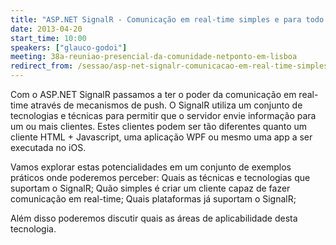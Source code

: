 ```yaml
---
title: "ASP.NET SignalR - Comunicação em real-time simples e para todo mundo"
date: 2013-04-20
start_time: 10:00
speakers: ["glauco-godoi"]
meeting: 38a-reuniao-presencial-da-comunidade-netponto-em-lisboa
redirect_from: /sessao/asp-net-signalr-comunicacao-em-real-time-simples-e-para-todo-mundo/
---
```


Com o ASP.NET SignalR passamos a ter o poder da comunicação em real-time através de mecanismos de push. O SignalR utiliza um conjunto de tecnologias e técnicas para permitir que o servidor envie informação para um ou mais clientes. Estes clientes podem ser tão diferentes quanto um cliente HTML + Javascript, uma aplicação WPF ou mesmo uma app a ser executada no iOS. 

Vamos explorar estas potencialidades em um conjunto de exemplos práticos onde poderemos perceber:
Quais as técnicas e tecnologias que suportam o SignalR;
Quão simples é criar um cliente capaz de fazer comunicação em real-time;
Quais plataformas já suportam o SignalR;

Além disso poderemos discutir quais as áreas de aplicabilidade desta tecnologia.
